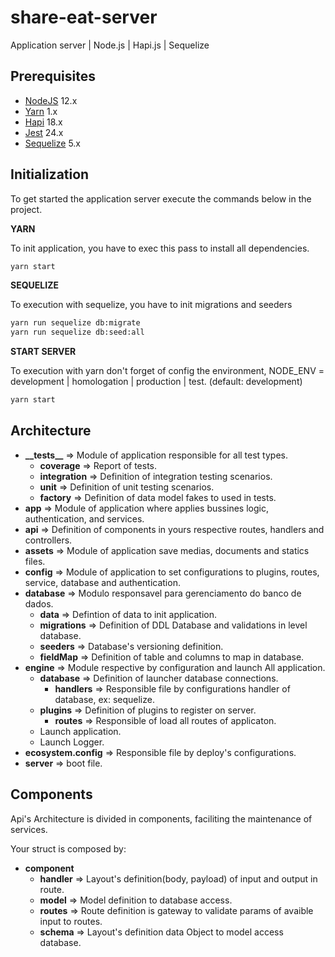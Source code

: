 # share-eat-server

Application server | Node.js | Hapi.js | Sequelize

## Prerequisites

-   [NodeJS](https://nodejs.org/en/) 12.x
-   [Yarn](https://yarnpkg.com/lang/en/) 1.x
-   [Hapi](https://hapi.dev/) 18.x
-   [Jest](https://jestjs.io/) 24.x
-   [Sequelize](https://sequelize.org/master/) 5.x


## Initialization
To get started the application server execute the commands below in the project.

**YARN**

To init application, you have to exec this pass to install all dependencies.
```bash
yarn start
```

**SEQUELIZE**

To execution with sequelize, you have to init migrations and seeders
``` bash 
yarn run sequelize db:migrate
yarn run sequelize db:seed:all
```

**START SERVER**

To execution with yarn don't forget of config the environment, NODE_ENV = development | homologation | production | test. (default: development)
``` bash
yarn start 
```


## Architecture

-   **\_\_tests\_\_** => Module of application responsible for all test types.
    -   **coverage** => Report of tests.
    -   **integration** => Definition of integration testing scenarios.
    -   **unit** => Definition of unit testing scenarios.
    -   **factory** => Definition of data model fakes to used in tests.
-   **app** => Module of application where applies bussines logic, authentication, and services.
-   **api** => Definition of components in yours respective routes, handlers and controllers.
-   **assets** => Module of application save medias, documents and statics files.
-   **config** => Module of application to set configurations to plugins, routes, service, database and authentication.
-   **database** => Modulo responsavel para gerenciamento do banco de dados.
    -   **data** => Defintion of data to init application.
    -   **migrations** => Definition of DDL Database and validations in level database.
    -   **seeders** => Database's versioning definition.
    -   **fieldMap** => Definition of table and columns to map in database.
-   **engine** => Module respective by configuration and launch All application.
    -   **database** => Definition of launcher database connections.
        -   **handlers** => Responsible file by configurations handler of database, ex: sequelize.
    -   **plugins** => Definition of plugins to register on server.
        -   **routes** => Responsible of load all routes of applicaton.
    -   Launch application.
    -   Launch Logger.
-   **ecosystem.config** => Responsible file by deploy's configurations.
-   **server** => boot file.

## Components

Api's Architecture is divided in components, faciliting the maintenance of services.

Your struct is composed by:

-   **component**
    -   **handler** => Layout's definition(body, payload) of input and output in route.
    -   **model** => Model definition to database access.
    -   **routes** => Route definition is gateway to validate params of avaible input to routes.
    -   **schema** => Layout's definition data Object to model access database.
